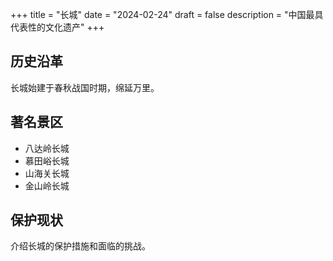 +++
title = "长城"
date = "2024-02-24"
draft = false
description = "中国最具代表性的文化遗产"
+++

## 历史沿革
长城始建于春秋战国时期，绵延万里。

## 著名景区
- 八达岭长城
- 慕田峪长城
- 山海关长城
- 金山岭长城

## 保护现状
介绍长城的保护措施和面临的挑战。 